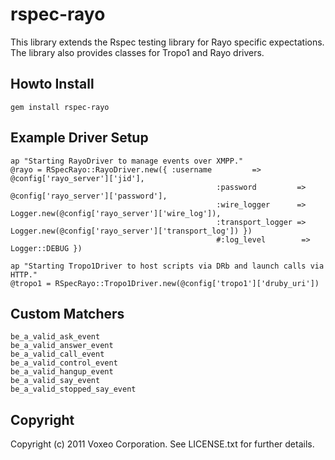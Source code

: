 rspec-rayo
============

This library extends the Rspec testing library for Rayo specific expectations. The library also provides classes for Tropo1 and Rayo drivers.

Howto Install
-------------

	gem install rspec-rayo

Example Driver Setup
--------------------

	ap "Starting RayoDriver to manage events over XMPP."
	@rayo = RSpecRayo::RayoDriver.new({ :username         => @config['rayo_server']['jid'],
	                                              :password         => @config['rayo_server']['password'],
	                                              :wire_logger      => Logger.new(@config['rayo_server']['wire_log']),
	                                              :transport_logger => Logger.new(@config['rayo_server']['transport_log']) })
	                                              #:log_level        => Logger::DEBUG })
                             
	ap "Starting Tropo1Driver to host scripts via DRb and launch calls via HTTP."
	@tropo1 = RSpecRayo::Tropo1Driver.new(@config['tropo1']['druby_uri'])

Custom Matchers
---------------

	be_a_valid_ask_event
	be_a_valid_answer_event
	be_a_valid_call_event
	be_a_valid_control_event
	be_a_valid_hangup_event
	be_a_valid_say_event
	be_a_valid_stopped_say_event

Copyright
---------

Copyright (c) 2011 Voxeo Corporation. See LICENSE.txt for further details.

